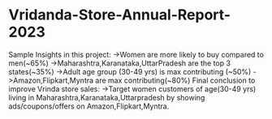 # Vridanda-Store-Annual-Report-2023
Sample Insights in this project:
->Women are more likely to buy compared to men(~65%)
->Maharashtra,Karanataka,UttarPradesh are the top 3 states(~35%)
->Adult age group (30-49 yrs) is max contributing (~50%)
->Amazon,Flipkart,Myntra are max contributing(~80%)
Final conclusion to improve Vrinda store sales:
->Target women customers of age(30-49 yrs) living in Maharashtra,Karanataka,Uttarpradesh by showing ads/coupons/offers on Amazon,Flipkart,Myntra.
